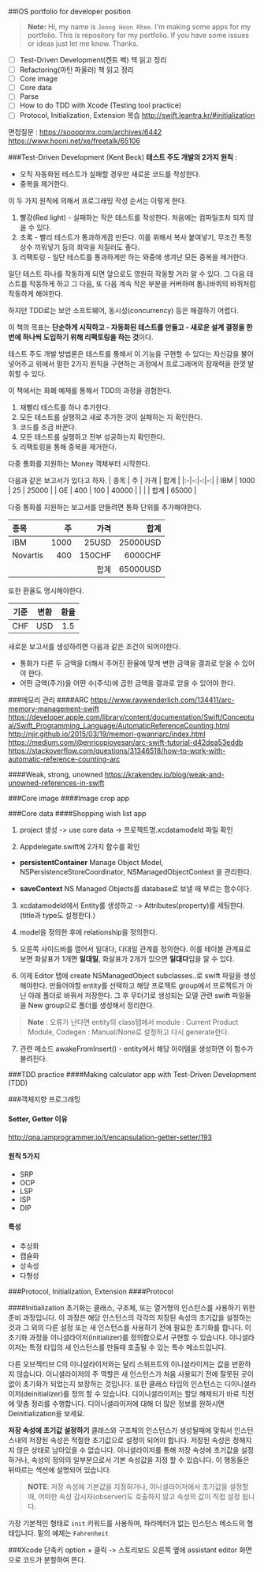##iOS portfolio for developer position


>**Note:** Hi, my name is `Jeong Hoon Rhee`. I'm making some apps for my portfolio.
> This is repository for my portfolio. If you have some issues or ideas just let me know. Thanks.


- [ ] Test-Driven Development(켄트 벡) 책 읽고 정리
- [ ] Refactoring(마틴 파울러) 책 읽고 정리
- [ ] Core image
- [ ] Core data
- [ ] Parse
- [ ] How to do TDD with Xcode (Testing tool practice)
- [ ] Protocol, Initialization, Extension 복습
http://swift.leantra.kr/#initialization

면접질문 : 
https://soooprmx.com/archives/6442
https://www.hooni.net/xe/freetalk/65106

###Test-Driven Development (Kent Beck)
**테스트 주도 개발의 2가지 원칙** :  
- 오직 자동화된 테스트가 실패할 경우만 새로운 코드를 작성한다.
- 중복을 제거한다. 

이 두 가지 원칙에 의해서 프로그래밍 작성 순서는 이렇게 한다.
1. 빨강(Red light) - 실패하는 작은 테스트를 작성한다. 처음에는 컴파일조차 되지 않을 수 있다.
2. 초록 - 빨리 테스트가 통과하게끔 만든다. 이를 위해서 복사 붙여넣기, 무조건 특정 상수 끼워넣기 등의 죄악을 저질러도 좋다.
3. 리팩토링 - 일단 테스트를 통과하게만 하는 와중에 생겨난 모든 중복을 제거한다.

일단 테스트 하나를 작동하게 되면 앞으로도 영원히 작동할 거라 알 수 있다. 그 다음 테스트를 작동하게 하고 그 다음, 또 다음 계속 작은 부분을 커버하며 톱니바퀴의 바퀴처럼 작동하게 해야한다.

하지만 TDD로는 보안 소프트웨어, 동시성(concurrency) 등은 해결하기 어렵다.

이 책의 목표는 **단순하게 시작하고 - 자동화된 테스트를 만들고 - 새로운 설계 결정을 한 번에 하나씩 도입하기 위해 리팩토링을 하는 것**이다.

테스트 주도 개발 방법론은 테스트를 통해서 이 기능을 구현할 수 있다는 자신감을 불어 넣어주고 위에서 말한 2가지 원칙을 구현하는 과정에서 프로그래머의 잠재력을 한껏 발휘할 수 있다.

이 책에서는 화폐 예제를 통해서 TDD의 과정을 경험한다.
1. 재빨리 테스트를 하나 추가한다.
2. 모든 테스트를 실행하고 새로 추가한 것이 실패하는 지 확인한다.
3. 코드를 조금 바꾼다.
4. 모든 테스트를 실행하고 전부 성공하는지 확인한다.
5. 리팩토링을 통해 중복을 제거한다.


다중 통화를 지원하는 Money 객체부터 시작한다.

다음과 같은 보고서가 있다고 하자.
| 종목  |  주 |  가격 |  합계 |
|:-|-:|-:|-:|
|  IBM | 1000  | 25  | 25000  |
| GE  | 400  | 100 | 40000  |
|   |   | 합계  |  65000 |

다중 통화를 지원하는 보고서를 만들려면 통화 단위를 추가해야한다.


| 종목  |  주 |  가격 |  합계 |
|:-|-:|-:|-:|
|  IBM | 1000  | 25USD  | 25000USD  |
| Novartis  | 400  | 150CHF | 6000CHF  |
|   |   | 합계  |  65000USD |

또한 환율도 명시해야한다.

| 기준      |     변환 |   환율   |
| :--------: | :--------:| :------: |
| CHF    |   USD |  1.5  |

새로운 보고서를 생성하려면 다음과 같은 조건이 되어야한다.
- 통화가 다른 두 금액을 더해서 주어진 환율에 맞게 변한 금액을 결과로 얻을 수 있어야 한다.
- 어떤 금액(주가)을 어떤 수(주식)에 곱한 금액을 결과로 얻을 수 있어야 한다.




###메모리 관리
####ARC
https://www.raywenderlich.com/134411/arc-memory-management-swift
https://developer.apple.com/library/content/documentation/Swift/Conceptual/Swift_Programming_Language/AutomaticReferenceCounting.html
http://njir.github.io/2015/03/19/memori-gwanriarc/index.html
https://medium.com/@enricopiovesan/arc-swift-tutorial-d42dea53eddb
https://stackoverflow.com/questions/31346518/how-to-work-with-automatic-reference-counting-arc

####Weak, strong, unowned
https://krakendev.io/blog/weak-and-unowned-references-in-swift


###Core image
####Image crop app

###Core data
####Shopping wish list app
1. project 생성 -> use core data -> 프로젝트명.xcdatamodeld 파일 확인

2. Appdelegate.swift에 2가지 함수를 확인
- **persistentContainer**
Manage Object Model, NSPersistenceStoreCoordinator, NSManagedObjectContext 을 관리한다. 

- **saveContext**
NS Managed Objects를 database로 보낼 때 부르는 함수이다.

3. xcdatamodeld에서 Entity를 생성하고 -> Attributes(property)를 세팅한다.(title과 type도 설정한다.)

4. model을 정의한 후에 relationship을 정의한다.

5. 오른쪽 사이드바를 열어서 일대다, 다대일 관계를 정의한다. 이를 테이블 관계표로 보면 화살표가 1개면 **일대일**, 화살표가 2개가 있으면 **일대다**임을 알 수 있다.

6. 이제 Editor 탭에 create NSManagedObject subclasses..로 swift 파일을 생성해야한다. 
만들어야할 entity를 선택하고 해당 프로젝트 group에서 프로젝트가 아닌 아래 폴더로 바꿔서 저장한다. 그 후 무더기로 생성되는 모델 관련 swift 파일들을 New group으로 폴더를 생성해서 정리한다.
>**Note** : 오류가 난다면 entity의 class탭에서 module : Current Product Module, Codegen : Manual/None로 설정하고 다시 generate한다.
7. 관련 메소드
awakeFromInsert() - entity에서 해당 아이템을 생성하면 이 함수가 불려진다.


###TDD practice
####Making calculator app with Test-Driven Development (TDD)

###객체지향 프로그래밍
#### **Setter, Getter 이유**
http://qna.iamprogrammer.io/t/encapsulation-getter-setter/193
#### 원칙 5가지
- SRP
- OCP
- LSP
- ISP
- DIP
#### 특성
- 추상화
- 캡슐화
- 상속성
- 다형성

###Protocol, Initialization, Extension
####Protocol

####Initialization
초기화는 클래스, 구조체, 또는 열거형의 인스턴스를 사용하기 위한 준비 과정입니다. 이 과정은 해당 인스턴스의 각각의 저장된 속성의 초기값을 설정하는 것과 그 외의 다른 설정 또는 새 인스턴스를 사용하기 전에 필요한 초기화를 합니다. 이 초기화 과정을 이니셜라이저(initializer)를 정의함으로서 구현할 수 있습니다. 이니셜라이저는 특정 타입의 새 인스턴스를 만들때 호출될 수 있는 특수 메소드입니다. 

다른 오브젝티브 C의 이니셜라이저와는 달리 스위프트의 이니셜라이저는 값을 반환하지 않습니다. 이니셜라이저의 주 역할은 새 인스턴스가 처음 사용되기 전에 잘못된 곳이 없이 초기화가 되었는지 보장하는 것입니다. 또한 클래스 타입의 인스턴스는 디이니셜라이저(deinitializer)를 정의 할 수 있습니다. 디이니셜라이저는 할당 해제되기 바로 직전에 맞춤 정리를 수행합니다. 디이니셜라이저에 대해 더 많은 정보를 원하시면 Deinitialization을 보세요.

**저장 속성에 초기값 설정하기**
클래스와 구조체의 인스턴스가 생성될때에 맞춰서 인스턴스내의 저장된 속성은 적절한 초기값으로 설정이 되어야 합니다. 저장된 속성은 정해지지 않은 상태로 남아있을 수 없습니다. 이니셜라이저를 통해 저장 속성에 초기값을 설정하거나, 속성의 정의의 일부분으로서 기본 속성값을 지정 할 수 있습니다. 이 행동들은 뒤따르는 섹션에 설명되어 있습니다.
>**NOTE**: 저장 속성에 기본값을 지정하거나, 이니셜라이저에서 초기값을 설정할 때, 어떠한 속성 감시자(observer)도 호출하지 않고 속성의 값이 직접 설정 됩니다.

가장 기본적인 형태로 `init` 키워드를 사용하며, 파라메터가 없는 인스턴스 메소드의 형태입니다. 밑의 예제는 `Fahrenheit` 


###Xcode 단축키
option + 클릭 -> 스토리보드 오른쪽 옆에 assistant editor 화면으로 코드가 분할하여 뜬다.